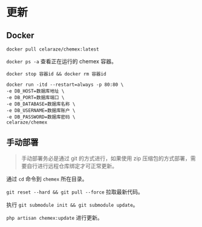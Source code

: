 # 更新

## Docker

`docker pull celaraze/chemex:latest`

`docker ps -a` 查看正在运行的 chemex 容器。

`docker stop 容器id && docker rm 容器id`

```
docker run -itd --restart=always -p 80:80 \
-e DB_HOST=数据库地址 \
-e DB_PORT=数据库端口 \
-e DB_DATABASE=数据库名称 \
-e DB_USERNAME=数据库账户 \
-e DB_PASSWORD=数据库密码 \
celaraze/chemex
```

## 手动部署

> 手动部署务必是通过 git 的方式进行，如果使用 zip 压缩包的方式部署，需要自行进行远程仓库绑定才可正常更新。

通过 `cd` 命令到 `chemex` 所在目录。

`git reset --hard && git pull --force` 拉取最新代码。

执行 `git submodule init && git submodule update`。

`php artisan chemex:update` 进行更新。
